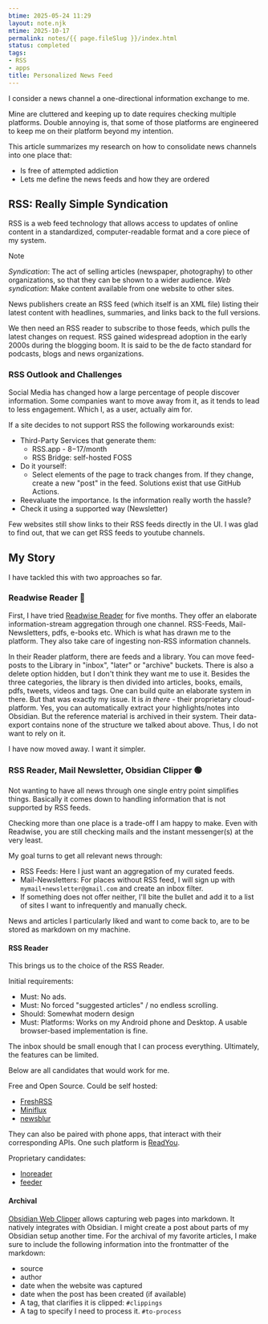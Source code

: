 ```yaml
---
btime: 2025-05-24 11:29
layout: note.njk
mtime: 2025-10-17
permalink: notes/{{ page.fileSlug }}/index.html
status: completed
tags:
- RSS
- apps
title: Personalized News Feed
---
```

I consider a news channel a one-directional information exchange to me.

Mine are cluttered and keeping up to date requires checking multiple platforms. Double annoying is, that some of those platforms are engineered to keep me on their platform beyond my intention.

This article summarizes my research on how to consolidate news channels into one place that:
- Is free of attempted addiction
- Lets me define the news feeds and how they are ordered

## RSS: Really Simple Syndication

RSS is a web feed technology that allows access to updates of online content in a standardized, computer-readable format and a core piece of my system.

> [!note]
> *Syndication*: The act of selling articles (newspaper, photography) to other organizations, so that they can be shown to a wider audience.
> *Web syndication*: Make content available from one website to other sites.

News publishers create an RSS feed (which itself is an XML file) listing their latest content with headlines, summaries, and links back to the full versions.

We then need an RSS reader to subscribe to those feeds, which pulls the latest changes on request. RSS gained widespread adoption in the early 2000s during the blogging boom. It is said to be the de facto standard for podcasts, blogs and news organizations.

### RSS Outlook and Challenges
Social Media has changed how a large percentage of people discover information. Some companies want to move away from it, as it tends to lead to less engagement. Which I, as a user, actually aim for.

If a site decides to not support RSS the following workarounds exist:
- Third-Party Services that generate them:
	- RSS.app - $8-$17/month
	- RSS Bridge: self-hosted FOSS
- Do it yourself:
	- Select elements of the page to track changes from. If they change, create a new "post" in the feed. Solutions exist that use GitHub Actions.
- Reevaluate the importance. Is the information really worth the hassle?
- Check it using a supported way (Newsletter)

Few websites still show links to their RSS feeds directly in the UI. I was glad to find out, that we can get RSS feeds to youtube channels. 

## My Story
I have tackled this with two approaches so far.

### Readwise Reader 🔴
First, I have tried [Readwise Reader](https://readwise.io/read) for five months. They offer an elaborate information-stream aggregation through one channel. RSS-Feeds, Mail-Newsletters, pdfs, e-books etc. Which is what has drawn me to the platform. They also take care of ingesting non-RSS information channels.

In their Reader platform, there are feeds and a library. You can move feed-posts to the Library in "inbox", "later" or "archive" buckets. There is also a delete option hidden, but I don't think they want me to use it. Besides the three categories, the library is then divided into articles, books, emails, pdfs, tweets, videos and tags. One can build quite an elaborate system in there. But that was exactly my issue. It is *in there* - their proprietary cloud-platform. Yes, you can automatically extract your highlights/notes into Obsidian. But the reference material is archived in their system. Their data-export contains none of the structure we talked about above. Thus, I do not want to rely on it.

I have now moved away. I want it simpler.

### RSS Reader, Mail Newsletter, Obsidian Clipper 🟢
Not wanting to have all news through one single entry point simplifies things. Basically it comes down to handling information that is not supported by RSS feeds.

Checking more than one place is a trade-off I am happy to make. Even with Readwise, you are still checking mails and the instant messenger(s) at the very least.

My goal turns to get all relevant news through:
- RSS Feeds: Here I just want an aggregation of my curated feeds.
- Mail-Newsletters: For places without RSS feed, I will sign up with `mymail+newsletter@gmail.com` and create an inbox filter.
- If something does not offer neither, I'll bite the bullet and add it to a list of sites I want to infrequently and manually check.

News and articles I particularly liked and want to come back to, are to be stored as markdown on my machine.

#### RSS Reader
This brings us to the choice of the RSS Reader. 

Initial requirements:
- Must: No ads.
- Must: No forced "suggested articles" / no endless scrolling.
- Should: Somewhat modern design
- Must: Platforms: Works on my Android phone and Desktop. A usable browser-based implementation is fine.

The inbox should be small enough that I can process everything. Ultimately, the features can be limited.

Below are all candidates that would work for me.

Free and Open Source. Could be self hosted:
- [FreshRSS](https://freshrss.org/index.html)
- [Miniflux](https://miniflux.app/)
- [newsblur](https://newsblur.com/)

They can also be paired with phone apps, that interact with their corresponding APIs. One such platform is [ReadYou](https://github.com/ReadYouApp/ReadYou).

Proprietary candidates:
- [Inoreader](https://www.inoreader.com)
- [feeder](https://feeder.co/)

#### Archival
[Obsidian Web Clipper](https://obsidian.md/clipper) allows capturing web pages into markdown. It natively integrates with Obsidian. 
I might create a post about parts of my Obsidian setup another time. For the archival of my favorite articles, I make sure to include the following information into the frontmatter of the markdown:
- source
- author
- date when the website was captured
- date when the post has been created (if available)
- A tag, that clarifies it is clipped: `#clippings`
- A tag to specify I need to process it. `#to-process`
